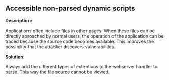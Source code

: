 
Accessible non-parsed dynamic scripts
-------


**Description:**

Applications often include files in other pages. 
When these files can be directly aproached by normal users, the operation 
of the application can be traced because the source code becomes available. 
This improves the possibility that the attacker discovers vulnerabilities.


**Solution:**

Always add the different types of extentions to the webserver handler to parse. This way the file source cannot be viewed.	